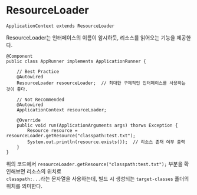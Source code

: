 # ResourceLoader

`ApplicationContext extends ResourceLoader`

ResourceLoader는 인터페이스의 이름이 암시하듯, 리소스를 읽어오는 기능을 제공한다.

```
@Component
public class AppRunner implements ApplicationRunner {

    // Best Practice
    @Autowired
    ResourceLoader resourceLoader;  // 최대한 구체적인 인터페이스를 사용하는 것이 좋다.

    // Not Recommended
    @Autowired
    ApplicationContext resourceLoader; 

    @Override
    public void run(ApplicationArguments args) thorws Exception {
        Resource resource = resourceLoader.getResource("classpath:test.txt");
        System.out.println(resource.exists());  // 리소스 존재 여부 출력
    } 
}
```

위의 코드에서 `resourceLoader.getResource("classpath:test.txt");` 부분을 확인해보면 리소스의 위치로  
`classpath:...`라는 문자열을 사용하는데, 빌드 시 생성되는 `target-classes` 폴더의 위치를 의미한다.



